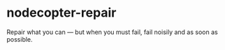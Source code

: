 nodecopter-repair
=================

Repair what you can — but when you must fail, fail noisily and as soon as possible.
